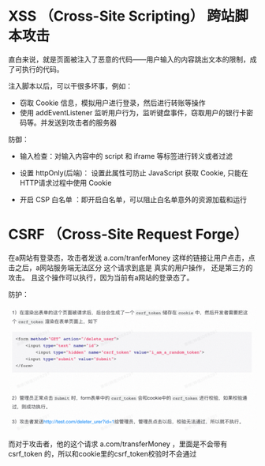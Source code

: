 # XSS （Cross-Site Scripting） 跨站脚本攻击

直白来说，就是页面被注入了恶意的代码——用户输入的内容跳出文本的限制，成了可执行的代码。

注入脚本以后，可以干很多坏事，例如：

- 窃取 Cookie 信息，模拟用户进行登录，然后进行转账等操作
- 使用 addEventListener 监听用户行为，监听键盘事件，窃取用户的银行卡密码等。并发送到攻击者的服务器

防御：

* 输入检查：对输入内容中的 script 和 iframe 等标签进行转义或者过滤

* 设置 httpOnly(后端)： 设置此属性可防止 JavaScript 获取 Cookie, 只能在 HTTP请求过程中使用 Cookie

* 开启 CSP 白名单 ：即开启白名单，可以阻止白名单意外的资源加载和运行



# CSRF （Cross-Site Request Forge）

在a网站有登录态，攻击者发送 a.com/tranferMoney 这样的链接让用户点击，点击之后，a网站服务端无法区分 这个请求到底是 真实的用户操作， 还是第三方的攻击。 且这个操作可以执行，因为当前有a网站的登录态了。



防护：

![image-20220814030632332](安全.assets/image-20220814030632332.png)

而对于攻击者，他的这个请求 a.com/transferMoney ，里面是不会带有 csrf_token 的，所以和cookie里的csrf_token校验时不会通过